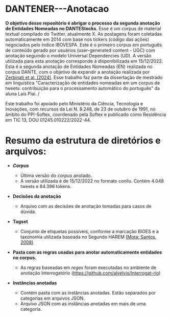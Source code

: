 # DANTENER---Anotacao
**O objetivo desse repositório é abrigar o processo da segunda anotação de Entidades Nomeadas no DANTEStocks**.
Esse é um corpus de material textual compilado do Twitter, atualmente X. As postagens foram coletadas automaticamente em 2014 com base nos tickers (código das ações) negociados pelo índice IBOVESPA. Este é o primeiro corpus em português de conteúdo gerado por usuários (user-generated content - UGC) com anotação seguindo o modelo Universal Dependencies (UD). A versão utilizada para esta anotação corresponde à disponibilizada em 15/12/2022. Esta é a segunda anotação de Entidades Nomeadas (EN) realizada no corpus DANTE, com o objetivo de expandir a anotação realizada por [Zerbinati et al. (2024)](https://aclanthology.org/2024.propor-1.28/). Esse trabalho faz parte da dissertação de mestrado em linguística "Caracterização de entidades nomeadas em um corpus de tweets: contribuição para o processamento automático do português" da aluna Laís Piai. /

 Este trabalho foi apoiado pelo Ministério da Ciência, Tecnologia e Inovações, com recursos da Lei N. 8.248, de 23 de outubro de 1991, no âmbito do PPI-Softex, coordenado pela Softex e publicado como Residência 
 em TIC 13, DOU 01245.010222/2022-44.


# Resumo da estrutura de diretórios e arquivos:
* **_Corpus_**
  * Última versão do _corpus_ anotado.
  * A versão utilizada é de 15/12/2022 no formato conllu. Contém 4.048 tweets e 84.396 tokens.
    
* **Decisões da anotação**
  * Arquivo com as decisões de anotação tomadas para casos de dúvida.

* **Tagset**
  * Conjunto de etiquetas possíveis, conforme a marcação BIOES e a taxonomia utilizada baseada no Segundo HAREM [(Mota; Santos, 2008)](https://www.linguateca.pt/LivroSegundoHAREM/)

* **Pasta com as regras usadas para anotar automaticamente entidades no corpus.**
  * As regras baseadas em _regex_ foram executadas no ambiente de anotação Interrogatório (https://github.com/alvelvis/Interrogat-rio)
* **Instâncias anotadas**
  * Contém pasta com as instâncias anotadas. Estão separados por categorias em arquivos JSON.
  * Arquivo JSON com as instâncias anotadas em mais de uma categoria.



